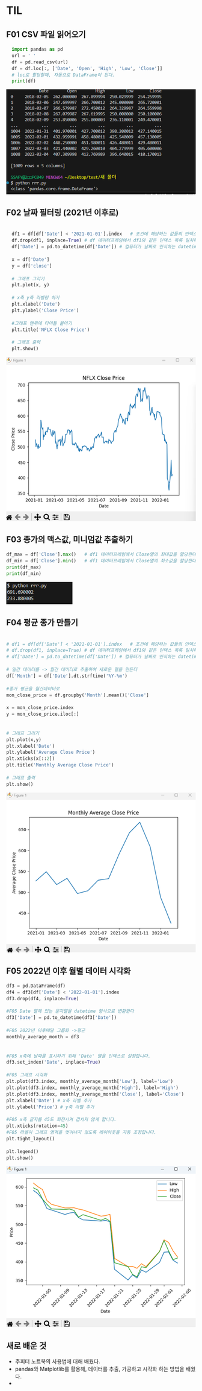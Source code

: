 # TIL


##  F01 CSV 파일 읽어오기

```python
  import pandas as pd
  url = ' '
  df = pd.read_csv(url)
  df = df.loc[:, ['Date', 'Open', 'High', 'Low', 'Close']]
  # loc로 할당할때, 자동으로 DataFrame이 된다.
  print(df)
```
![alt text](image.png)

## F02 날짜 필터링 (2021년 이후로)

```python

  df1 = df[df['Date'] < '2021-01-01'].index   # 조건에 해당하는 값들의 인덱스를 갖와 df1에 추가한다
  df.drop(df1, inplace=True) # df 데이터프레임에서 df1와 같은 인덱스 목록 일치하는 행을 삭제
  df['Date'] = pd.to_datetime(df['Date']) # 컴퓨터가 날짜로 인식하는 datetime 형식으로 형변환

  x = df['Date']
  y = df['close']
  
  # 그래프 그리기
  plt.plot(x, y)

  # x축 y축 라벨링 하기
  plt.xlabel('Date')
  plt.ylabel('Close Price')

  #그래프 맨위에 타이틀 붙이기
  plt.title('NFLX Close Price')

  # 그래프 출력
  plt.show()

```

![alt text](image-1.png)

## F03 종가의 맥스값, 미니멈값 추출하기

```python
df_max = df['Close'].max()   # df1 데이터프레임에서 Close열의 최대값을 할당한다
df_min = df['Close'].min()   # df1 데이터프레임에서 Close열의 최소값을 할당한다.
print(df_max)
print(df_min)


```
![alt text](image-2.png)


## F04 평균 종가 만들기

```python

# df1 = df[df['Date'] < '2021-01-01'].index   # 조건에 해당하는 값들의 인덱스를 갖와 df1에 추가한다
# df.drop(df1, inplace=True) # df 데이터프레임에서 df1와 같은 인덱스 목록 일치하는 행을 삭제
# df['Date'] = pd.to_datetime(df['Date']) # 컴퓨터가 날짜로 인식하는 datetime 형식으로 형변환

# 일간 데이터를 -> 월간 데이터로 추출하여 새로운 열을 만든다
df['Month'] = df['Date'].dt.strftime('%Y-%m')

#종가 평균을 월간데이터로
mon_close_price = df.groupby('Month').mean()['Close']

x = mon_close_price.index
y = mon_close_price.iloc[:]


# 그래프 그리기
plt.plot(x,y)
plt.xlabel('Date')
plt.ylabel('Average Close Price')
plt.xticks(x[::2])
plt.title('Monthly Average Close Price')

# 그래프 출력
plt.show()

```

![alt text](image-3.png)


## F05 2022년 이후 월별 데이터 시각화

```python
df3 = pd.DataFrame(df)
df4 = df3[df['Date'] < '2022-01-01'].index
df3.drop(df4, inplace=True)

#F05 Date 열에 있는 문자열을 datetime 형식으로 변환한다
df3['Date'] = pd.to_datetime(df3['Date'])

#F05 2022년 이후매달 그룹화 ->평균
monthly_average_month = df3


#F05 x축에 날짜를 표시하기 위해 'Date' 열을 인덱스로 설정합니다.
df3.set_index('Date', inplace=True)

#F05 그래프 시각화
plt.plot(df3.index, monthly_average_month['Low'], label='Low')
plt.plot(df3.index, monthly_average_month['High'], label='High')
plt.plot(df3.index, monthly_average_month['Close'], label='Close')
plt.xlabel('Date') # x축 라벨 추가
plt.ylabel('Price') # y축 라벨 추가

#F05 x축 글자를 45도 회전시켜 겹치지 않게 합니다.
plt.xticks(rotation=45)
#F05 라벨이 그래프 영역을 벗어나지 않도록 레이아웃을 자동 조정합니다.
plt.tight_layout()

plt.legend()
plt.show()
```

![alt text](image-4.png)


## 새로 배운 것

- 주피터 노트북의 사용법에 대해 배웠다.
- pandas와 Matplotlib를 활용해, 데이터를 추출, 가공하고 시각화 하는 방법을 배웠다.
- 